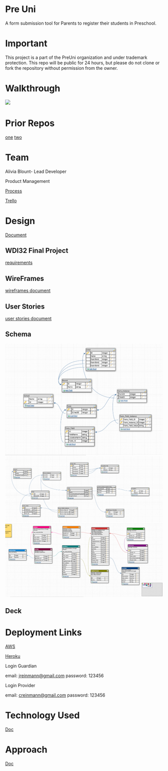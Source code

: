# Pre Uni
A form submission tool for Parents to register their students in Preschool.

# Important
This project is a part of the PreUni organization and under trademark protection. This repo will be public for 24 hours, but please do not clone or fork the repository without permission from the owner.

# Walkthrough
![](https://github.com/amblount/preunirails/blob/master/public/PreUni.gif)

# Prior Repos
[one](https://github.com/amblount/preuni)
[two](https://github.com/amblount/preuni_WDI32-familiy-rel)

# Team
Alivia Blount- Lead Developer

Product Management

[Process](https://docs.google.com/document/d/1DHwXnhy9l3TKiTCmtHTHdiRg-R2KZyQxa-IIvgKqj9E/edit)

[Trello](https://trello.com/preuni)

# Design
[Document](https://docs.google.com/document/d/1qNzt9k_fu3Q1RCWg2spfe6stJg_Bg_ZS8ZsS8Cl4bGY/edit)
## WDI32 Final Project 
[requirements](https://github.com/sf-wdi-gaia/project-4)
## WireFrames
[wireframes document](https://github.com/amblount/preunirails/blob/master/public/wireframes.md)

## User Stories
[user stories document](https://github.com/amblount/preunirails/blob/master/public/user_stories.md)

## Schema
![](https://github.com/amblount/preunirails/blob/master/public/images/schema2.png)
![](https://github.com/amblount/preunirails/blob/master/public/images/schema.png)
![](https://github.com/amblount/preunirails/blob/master/public/wireframes/Screen%20Shot%202016-12-01%20at%202.30.58%20PM.png)

## Deck
[](https://docs.google.com/presentation/d/1FBdwonbgkiIN_ywfEO-F2bEglKLC_Yj7IRpijFxeNtQ/edit?usp=sharing)

# Deployment Links

[AWS]()

[Heroku](https://blooming-oasis-21163.herokuapp.com/)

Login Guardian

email: jreinmann@gmail.com
password: 123456

Login Provider

email: creinmann@gmail.com
password: 123456

# Technology Used
[Doc](https://github.com/amblount/preunirails/blob/master/public/technology.md)

# Approach
[Doc](https://github.com/amblount/preunirails/blob/master/public/approach.md)

